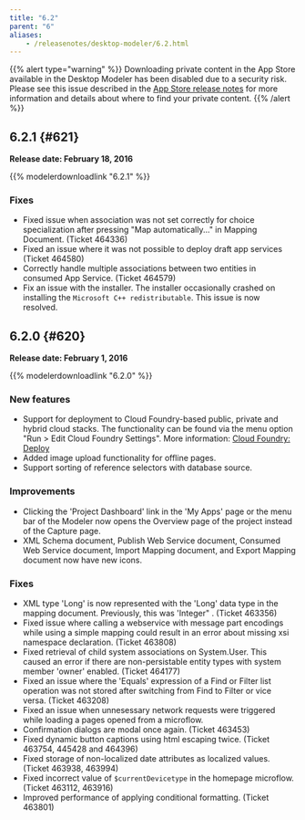 ```yaml
---
title: "6.2"
parent: "6"
aliases:
    - /releasenotes/desktop-modeler/6.2.html
---
```


{{% alert type="warning" %}}
Downloading private content in the App Store available in the Desktop Modeler has been disabled due to a security risk. Please see this issue described in the [App Store release notes](/releasenotes/app-store/#private-fix) for more information and details about where to find your private content.
{{% /alert %}}

## 6.2.1 {#621}

**Release date: February 18, 2016**

{{% modelerdownloadlink "6.2.1" %}}

### Fixes

*   Fixed issue when association was not set correctly for choice specialization after pressing "Map automatically..." in Mapping Document. (Ticket 464336)
*   Fixed an issue where it was not possible to deploy draft app services (Ticket 464580)
*   Correctly handle multiple associations between two entities in consumed App Service. (Ticket 464579)
*   Fix an issue with the installer. The installer occasionally crashed on installing the `Microsoft C++ redistributable`. This issue is now resolved.

## 6.2.0 {#620}

**Release date: February 1, 2016**

{{% modelerdownloadlink "6.2.0" %}}

### New features

*   Support for deployment to Cloud Foundry-based public, private and hybrid cloud stacks. The functionality can be found via the menu option "Run > Edit Cloud Foundry Settings". More information: [Cloud Foundry: Deploy](/developerportal/deploy/cloud-foundry-deploy)
*   Added image upload functionality for offline pages.
*   Support sorting of reference selectors with database source.

### Improvements

*   Clicking the 'Project Dashboard' link in the 'My Apps' page or the menu bar of the Modeler now opens the Overview page of the project instead of the Capture page.
*   XML Schema document, Publish Web Service document, Consumed Web Service document, Import Mapping document, and Export Mapping document now have new icons.

### Fixes

*   XML type 'Long' is now represented with the 'Long' data type in the mapping document. Previously, this was 'Integer" . (Ticket 463356)
*   Fixed issue where calling a webservice with message part encodings while using a simple mapping could result in an error about missing xsi namespace declaration. (Ticket 463808)
*   Fixed retrieval of child system associations on System.User. This caused an error if there are non-persistable entity types with system member 'owner' enabled. (Ticket 464177)
*   Fixed an issue where the 'Equals' expression of a Find or Filter list operation was not stored after switching from Find to Filter or vice versa. (Ticket 463208)
*   Fixed an issue when unnesessary network requests were triggered while loading a pages opened from a microflow.
*   Confirmation dialogs are modal once again. (Ticket 463453)
*   Fixed dynamic button captions using html escaping twice. (Ticket 463754, 445428 and 464396)
*   Fixed storage of non-localized date attributes as localized values. (Ticket 463938, 463994)
*   Fixed incorrect value of `$currentDevicetype` in the homepage microflow. (Ticket 463112, 463916)
*   Improved performance of applying conditional formatting. (Ticket 463801)
